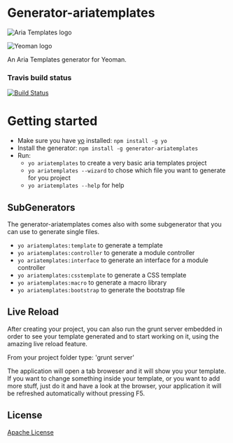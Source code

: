 # Generator-ariatemplates

![Aria Templates logo](http://ariatemplates.com/images/logo-forum.png)

![Yeoman logo](http://yeoman.io/assets/img/yeoman-logo.png)

An Aria Templates generator for Yeoman.

### Travis build status
[![Build Status](https://secure.travis-ci.org/ariatemplates/generator-ariatemplates.png?branch=master)](https://travis-ci.org/ariatemplates/generator-ariatemplate)


Getting started
===============
- Make sure you have [yo](https://github.com/yeoman/yo) installed:
    `npm install -g yo`
- Install the generator: `npm install -g generator-ariatemplates`
- Run: 
	- `yo ariatemplates` to create a very basic aria templates project
	- `yo ariatemplates --wizard` to chose which file you want to generate for you project
	- `yo ariatemplates --help` for help

## SubGenerators
The generator-ariatemplates comes also with some subgenerator that you can use to generate single files.

- `yo ariatemplates:template` to generate a template
- `yo ariatemplates:controller` to generate a module controller
- `yo ariatemplates:interface` to generate an interface for a module controller
- `yo ariatemplates:csstemplate` to generate a CSS template
- `yo ariatemplates:macro` to generate a macro library
- `yo ariatemplates:bootstrap` to generate the bootstrap file

## Live Reload
After creating your project, you can also run the grunt server embedded in order to see your template generated and to start working on it, using the amazing live reload feature.

From your project folder type:
'grunt server'

The application will open a tab broweser and it will show you your template. If you want to change something inside your template, or you want to add more stuff, just do it and have a look at the browser, your application it will be refreshed automatically without pressing F5.

## License
[Apache License](https://en.wikipedia.org/wiki/Apache_License)
